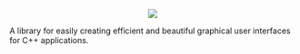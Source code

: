<p align="center">
   <img src="https://user-images.githubusercontent.com/49065176/185808557-cc4c17e7-d560-4a7f-9955-a1eb163319fd.png">
</p>

 A library for easily creating efficient and beautiful graphical user interfaces for C++ applications. 
